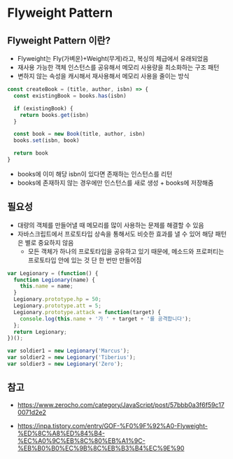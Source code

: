 # Flyweight Pattern

## Flyweight Pattern 이란?

- Flyweight는 Fly(가벼운)+Weight(무게)라고, 복싱의 체급에서 유래되었음
- 재사용 가능한 객체 인스턴스를 공유해서 메모리 사용량을 최소화하는 구조 패턴
- 변하지 않는 속성을 캐시해서 재사용해서 메모리 사용을 줄이는 방식

```js
const createBook = (title, author, isbn) => {
  const existingBook = books.has(isbn)

  if (existingBook) {
    return books.get(isbn)
  }

  const book = new Book(title, author, isbn)
  books.set(isbn, book)

  return book
}
```

- books에 이미 해당 isbn이 있다면 존재하는 인스턴스를 리턴
- books에 존재하지 않는 경우에만 인스턴스를 새로 생성 + books에 저장해줌


## 필요성

- 대량의 객체를 만들어낼 때 메모리를 많이 사용하는 문제를 해결할 수 있음
- 자바스크립트에서 프로토타입 상속을 통해서도 비슷한 효과를 낼 수 있어 해당 패턴은 별로 중요하지 않음
  - 모든 객체가 하나의 프로토타입을 공유하고 있기 때문에, 메소드와 프로퍼티는 프로토타입 안에 있는 것 단 한 번만 만들어짐
```js
var Legionary = (function() {
  function Legionary(name) {
    this.name = name;
  }
  Legionary.prototype.hp = 50;
  Legionary.prototype.att = 5;
  Legionary.prototype.attack = function(target) {
    console.log(this.name + '가 ' + target + '를 공격합니다');
  };
  return Legionary;
})();

var soldier1 = new Legionary('Marcus');
var soldier2 = new Legionary('Tiberius');
var soldier3 = new Legionary('Zero');
```

## 참고

- https://www.zerocho.com/category/JavaScript/post/57bbb0a3f6f59c170071d2e2

- https://inpa.tistory.com/entry/GOF-%F0%9F%92%A0-Flyweight-%ED%8C%A8%ED%84%B4-%EC%A0%9C%EB%8C%80%EB%A1%9C-%EB%B0%B0%EC%9B%8C%EB%B3%B4%EC%9E%90